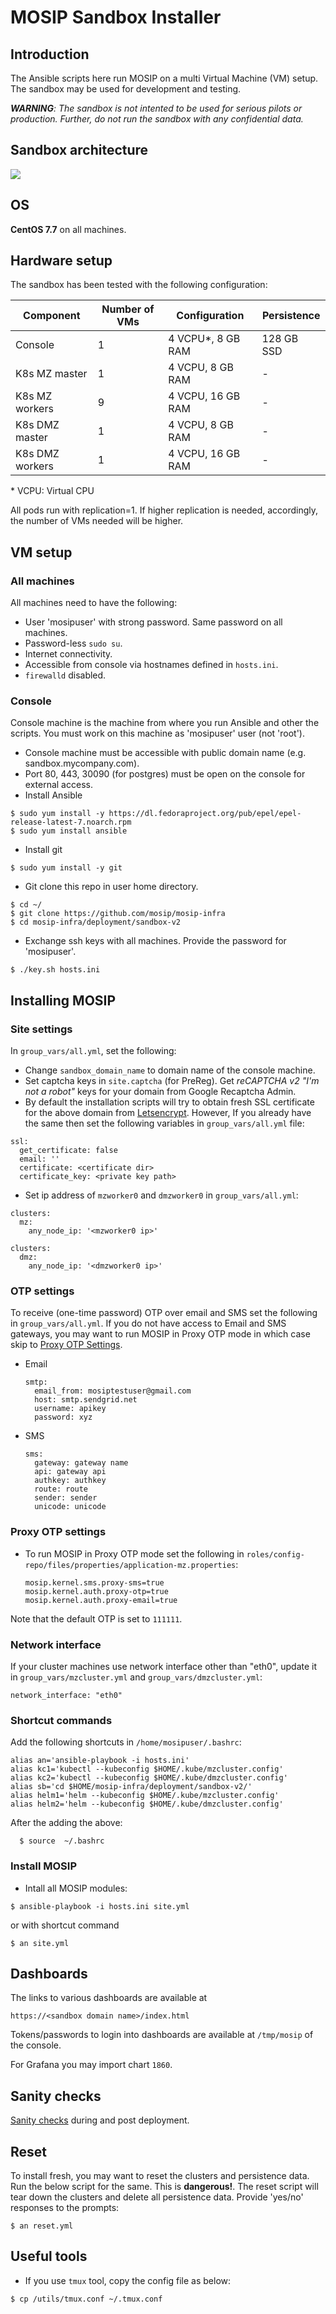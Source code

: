 # MOSIP Sandbox Installer

## Introduction

The Ansible scripts here run MOSIP on a multi Virtual Machine (VM) setup.  The sandbox may be used for development and testing.

_**WARNING**: The sandbox is not intented to be used for serious pilots or production.  Further, do not run the sandbox with any confidential data._

## Sandbox architecture
![](https://github.com/mosip/mosip-infra/blob/master/deployment/sandbox-v2/docs/sandbox_architecture.png)

## OS
**CentOS 7.7** on all machines.

## Hardware setup 

The sandbox has been tested with the following configuration:

| Component| Number of VMs| Configuration| Persistence |
|---|---|---|---|
|Console| 1 | 4 VCPU*, 8 GB RAM | 128 GB SSD |
|K8s MZ master | 1 | 4 VCPU, 8 GB RAM | - |
|K8s MZ workers | 9 | 4 VCPU, 16 GB RAM | - |
|K8s DMZ master | 1 | 4 VCPU, 8 GB RAM | - |
|K8s DMZ workers | 1 | 4 VCPU, 16 GB RAM | - |

\* VCPU:  Virtual CPU

All pods run with replication=1.  If higher replication is needed, accordingly, the number of VMs needed will be higher.

## VM setup
### All machines
All machines need to have the following:
* User 'mosipuser' with strong password. Same password on all machines.
* Password-less `sudo su`.
* Internet connectivity.
* Accessible from console via hostnames defined in `hosts.ini`.  
* `firewalld` disabled.

### Console 
Console machine is the machine from where you run Ansible and other the scripts.  You must work on this machine as 'mosipuser' user (not 'root').   
* Console machine must be accessible with public domain name (e.g. sandbox.mycompany.com).
* Port 80, 443, 30090 (for postgres) must be open on the console for external access.
* Install Ansible
```
$ sudo yum install -y https://dl.fedoraproject.org/pub/epel/epel-release-latest-7.noarch.rpm
$ sudo yum install ansible
```
* Install git
```
$ sudo yum install -y git
```
* Git clone this repo in user home directory.
```
$ cd ~/
$ git clone https://github.com/mosip/mosip-infra
$ cd mosip-infra/deployment/sandbox-v2
```
* Exchange ssh keys with all machines. Provide the password for 'mosipuser'.
```
$ ./key.sh hosts.ini
``` 

##  Installing MOSIP 
### Site settings
In `group_vars/all.yml`, set the following: 
* Change `sandbox_domain_name`  to domain name of the console machine.
* Set captcha keys in `site.captcha` (for PreReg). Get _reCAPTCHA v2 "I'm not a robot"_ keys for your domain from Google Recaptcha Admin.
* By default the installation scripts will try to obtain fresh SSL certificate for the above domain from [Letsencrypt](https://letsencrypt.org). However, If you already have the same then set the following variables in `group_vars/all.yml` file:
```
ssl:
  get_certificate: false
  email: ''
  certificate: <certificate dir>
  certificate_key: <private key path> 
```
* Set ip address of `mzworker0` and `dmzworker0` in `group_vars/all.yml`:
```
clusters:
  mz:
    any_node_ip: '<mzworker0 ip>'

clusters:
  dmz:
    any_node_ip: '<dmzworker0 ip>'
```
### OTP settings
To receive (one-time password) OTP over email and SMS set the following in `group_vars/all.yml`.  If you do not have access to Email and SMS gateways, you may want to run MOSIP in Proxy OTP mode in which case skip to [Proxy OTP Settings](#proxy-otp-settings).  
* Email 
  ```
  smtp:
    email_from: mosiptestuser@gmail.com
    host: smtp.sendgrid.net
    username: apikey
    password: xyz
  ```
* SMS 
  ```
  sms:
    gateway: gateway name
    api: gateway api
    authkey: authkey
    route: route
    sender: sender
    unicode: unicode
  ```
### Proxy OTP settings

* To run MOSIP in Proxy OTP mode set the following in `roles/config-repo/files/properties/application-mz.properties`: 
  ```
  mosip.kernel.sms.proxy-sms=true
  mosip.kernel.auth.proxy-otp=true
  mosip.kernel.auth.proxy-email=true
  ```
Note that the default OTP is set to `111111`.

### Network interface
If your cluster machines use network interface other than "eth0", update it in `group_vars/mzcluster.yml` and `group_vars/dmzcluster.yml`:
```
network_interface: "eth0"
```

### Shortcut commands
Add the following shortcuts in `/home/mosipuser/.bashrc`:
```
alias an='ansible-playbook -i hosts.ini'
alias kc1='kubectl --kubeconfig $HOME/.kube/mzcluster.config'
alias kc2='kubectl --kubeconfig $HOME/.kube/dmzcluster.config'
alias sb='cd $HOME/mosip-infra/deployment/sandbox-v2/'
alias helm1='helm --kubeconfig $HOME/.kube/mzcluster.config'
alias helm2='helm --kubeconfig $HOME/.kube/dmzcluster.config'
```
After the adding the above:
```
  $ source  ~/.bashrc
``` 
### Install MOSIP
* Intall all MOSIP modules:
```
$ ansible-playbook -i hosts.ini site.yml
```
or with shortcut command
```
$ an site.yml
```

## Dashboards
The links to various dashboards are available at 

```
https://<sandbox domain name>/index.html
```
Tokens/passwords to login into dashboards are available at `/tmp/mosip` of the console.

For Grafana you may import chart `1860`.

## Sanity checks

[Sanity checks](docs/sanity_checks.md) during and post deployment.

## Reset
To install fresh, you may want to reset the clusters and persistence data.  Run the below script for the same.  This is **dangerous!**.  The reset script will tear down the clusters and delete all persistence data.  Provide 'yes/no' responses to the prompts:
```
$ an reset.yml
```

## Useful tools
* If you use `tmux` tool, copy the config file as below:
```
$ cp /utils/tmux.conf ~/.tmux.conf
```
